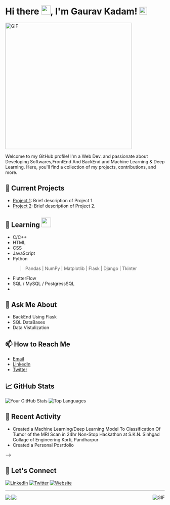 # Hi there <img src="https://github.com/TheDudeThatCode/TheDudeThatCode/blob/master/Assets/Hi.gif" width="29px">, I'm Gaurav Kadam!  <img src="https://github.com/TheDudeThatCode/TheDudeThatCode/blob/master/Assets/Earth.gif" width="24px">
<img alt="GIF" src="https://media.giphy.com/media/Cmr1OMJ2FN0B2/giphy.gif" width = 400 />

Welcome to my GitHub profile! I'm a  Web Dev. and passionate about Developing Softwares,FrontEnd And BackEnd and Machine Learning & Deep Learning. Here, you'll find a collection of my projects, contributions, and more.

## 🔭 Current Projects
- [Project 1](https://github.com/your-username/project1): Brief description of Project 1.
- [Project 2](https://github.com/your-username/project2): Brief description of Project 2.

## 🌱 Learning <img src="https://media.giphy.com/media/WUlplcMpOCEmTGBtBW/giphy.gif" width="30">
- C/C++
- HTML
- CSS
- JavaScript
- Python
  > Pandas | NumPy | Matplotlib | Flask | Django | Tkinter 
- FlutterFlow
- SQL / MySQL / PostgressSQL
- 
## 💬 Ask Me About
- BackEnd Using Flask 
- SQL DataBases
- Data Vistulization
## 📫 How to Reach Me
- [Email](mailto:your-gskadam3b@gmail.com)
- [LinkedIn](https://www.linkedin.com/in/gaurav-kadam-093b75242/)
- [Twitter](https://twitter.com/GauravK0310)

## 📈 GitHub Stats
![Your GitHub Stats](https://github-readme-stats.vercel.app/api?username=iamsorry0310&show_icons=true&theme=radical)
![Top Languages](https://github-readme-stats.vercel.app/api/top-langs/?username=iamsorry0310&layout=compact&theme=radical)

## 📅 Recent Activity
<!--START_SECTION:activity-->
- Created a Machine Learning/Deep Learning Model To Classification Of Tumor of the MRI Scan in 24hr Non-Stop Hackathon at S.K.N. Sinhgad Collage of Engineering Korti, Pandharpur
- Created a Personal Posrtfolio
<!--END_SECTION:activity-->

<!--
## 📝 Latest Blog Posts
<!-- BLOG-POST-LIST:START -->
<!-- BLOG-POST-LIST:END -->
-->
## 🤝 Let's Connect
[![LinkedIn](https://img.shields.io/badge/LinkedIn-YourName-blue)](https://www.linkedin.com/in/gaurav-kadam-093b75242/)
[![Twitter](https://img.shields.io/badge/Twitter-@yourusername-blue)](https://twitter.com/GauravK0310)
[![Website](https://img.shields.io/badge/Website-yourwebsite.com-blue)](https://yourwebsite.com)

---

<!-- ![Visitor Count](https://visitor-badge.glitch.me/badge?page_id=iamsorry0310.iamsorry0310)
-->
<img align="right" alt="GIF" src="https://i.pinimg.com/originals/e4/26/70/e426702edf874b181aced1e2fa5c6cde.gif" />

<!-- For YouTube Videos -->
<!-- 
<h3 align="center">My latest videos on  <a href="https://youtube.com/cerberodev" target="_blank">my Youtube Channel</a></h3>

<div align="center">

<a href='https://youtu.be/SBw98tYercQ' target='_blank'>
  <img width='30%' src='https://img.youtube.com/vi/SBw98tYercQ/mqdefault.jpg' alt='Flutter Meetup' />
</a>
<a href='https://youtu.be/XY3xpb5wLec' target='_blank'>
  <img width='30%' src='https://img.youtube.com/vi/XY3xpb5wLec/mqdefault.jpg' alt='Workshop Flutter + Firebase #1 2020 clase 01' />
</a>
<a href='https://youtu.be/aprSJZ29Wos' target='_blank'>
  <img width='30%' src='https://img.youtube.com/vi/aprSJZ29Wos/mqdefault.jpg' alt='#FlutterDayMeetups Managua - FlutterNi' />
</a>
<a href='https://youtu.be/rRmXWUoqWas' target='_blank'>
  <img width='30%' src='https://img.youtube.com/vi/rRmXWUoqWas/mqdefault.jpg' alt='GDG Arequipa - Meetup Firebase 2020' />
</a>
<a href='https://youtu.be/SSuLwKNaU_8' target='_blank'>
  <img width='30%' src='https://img.youtube.com/vi/SSuLwKNaU_8/mqdefault.jpg' alt='FlutterDay Perú' />
</a>
<a href='https://youtu.be/DfA_SV7w0jA' target='_blank'>
  <img width='30%' src='https://img.youtube.com/vi/DfA_SV7w0jA/mqdefault.jpg' alt='Flutter Peru, 2do meetup online!' />
</a>
</div>
-->

<!-- <img align="right" alt="GIF" src="https://media.giphy.com/media/836HiJc7pgzy8iNXCn/giphy.gif" /> -->
<a href="https://github.com/Neel2904">
  <img align="left" src="https://github-readme-stats.vercel.app/api/top-langs/?username=iamsorry0310&theme=radical&hide=glsl,python" />
</a>


<img src="https://imgur.com/rilHVxA.png"/>
